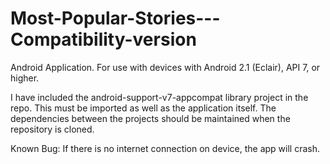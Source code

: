 Most-Popular-Stories---Compatibility-version
============================================

Android Application. For use with devices with Android 2.1 (Eclair), API 7, or higher.

I have included the  android-support-v7-appcompat library project in the repo. This must be imported as well as the application itself.
The dependencies between the projects should be maintained when the repository is cloned. 

Known Bug: If there is no internet connection on device, the app will crash. 
